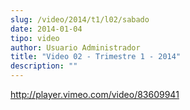 ```yaml
---
slug: /video/2014/t1/l02/sabado
date: 2014-01-04
tipo: video
author: Usuario Administrador
title: "Video 02 - Trimestre 1 - 2014"
description: ""
---
```


http://player.vimeo.com/video/83609941
